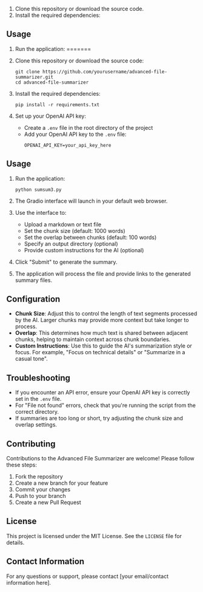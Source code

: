 1. Clone this repository or download the source code.
2. Install the required dependencies:

## Usage

1. Run the application:
=======
1. Clone this repository or download the source code:
   ```
   git clone https://github.com/yourusername/advanced-file-summarizer.git
   cd advanced-file-summarizer
   ```

2. Install the required dependencies:
   ```
   pip install -r requirements.txt
   ```

3. Set up your OpenAI API key:
   - Create a `.env` file in the root directory of the project
   - Add your OpenAI API key to the `.env` file:
     ```
     OPENAI_API_KEY=your_api_key_here
     ```

## Usage

1. Run the application:
   ```
   python sumsum3.py
   ```
   
2. The Gradio interface will launch in your default web browser.

3. Use the interface to:
   - Upload a markdown or text file
   - Set the chunk size (default: 1000 words)
   - Set the overlap between chunks (default: 100 words)
   - Specify an output directory (optional)
   - Provide custom instructions for the AI (optional)

4. Click "Submit" to generate the summary.

5. The application will process the file and provide links to the generated summary files.

## Configuration

- **Chunk Size**: Adjust this to control the length of text segments processed by the AI. Larger chunks may provide more context but take longer to process.
- **Overlap**: This determines how much text is shared between adjacent chunks, helping to maintain context across chunk boundaries.
- **Custom Instructions**: Use this to guide the AI's summarization style or focus. For example, "Focus on technical details" or "Summarize in a casual tone".

## Troubleshooting

- If you encounter an API error, ensure your OpenAI API key is correctly set in the `.env` file.
- For "File not found" errors, check that you're running the script from the correct directory.
- If summaries are too long or short, try adjusting the chunk size and overlap settings.

## Contributing

Contributions to the Advanced File Summarizer are welcome! Please follow these steps:

1. Fork the repository
2. Create a new branch for your feature
3. Commit your changes
4. Push to your branch
5. Create a new Pull Request

## License

This project is licensed under the MIT License. See the `LICENSE` file for details.

## Contact Information

For any questions or support, please contact [your email/contact information here].
